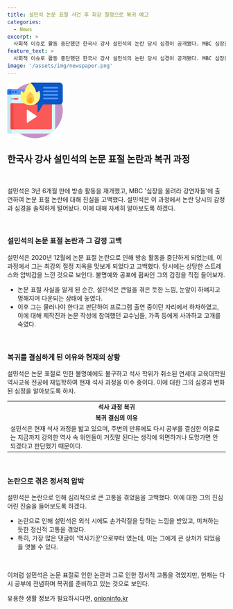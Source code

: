 ```yaml
---
title: 설민석 논문 표절 사건 후 최강 절정으로 복귀 예고
categories:
  - News
excerpt: >
  사회적 이슈로 활동 중단했던 한국사 강사 설민석의 논란 당시 심경이 공개됐다. MBC 심장을 울려라 강연자들 출연에서 경험을 고백하며 최강 절정 지옥이었던 것을 언급했다. 또한, 사랑받는 강의 중이었던 논란 당시의 감정과 이를 극복하고자 한 결심 등을 솔직하게 털어놓았다. 이에 더해, 사기꾼으로 비난당한 것에 대해 가족과의 고통을 토로하기도 했다. 현재는 석사 과정을 이어가며 미련 없는 삶을 살기 위해 노력하고 있다.
feature_text: >
  사회적 이슈로 활동 중단했던 한국사 강사 설민석의 논란 당시 심경이 공개됐다. MBC 심장을 울려라 강연자들 출연에서 경험을 고백하며 최강 절정 지옥이었던 것을 언급했다. 또한, 사랑받는 강의 중이었던 논란 당시의 감정과 이를 극복하고자 한 결심 등을 솔직하게 털어놓았다. 이에 더해, 사기꾼으로 비난당한 것에 대해 가족과의 고통을 토로하기도 했다. 현재는 석사 과정을 이어가며 미련 없는 삶을 살기 위해 노력하고 있다.
image: '/assets/img/newspaper.png'
---
```


<p><img src="/assets/img/news.png" alt="rentncar 속보" /></p>

<h2 data-ke-size="size26">한국사 강사 설민석의 논문 표절 논란과 복귀 과정</h2>

<p data-ke-size="size16">&nbsp;</p>

<p>설민석은 3년 6개월 만에 방송 활동을 재개했고, MBC '심장을 울려라 강연자들'에 출연하여 논문 표절 논란에 대해 진실을 고백했다. 설민석은 이 과정에서 논란 당시의 감정과 심경을 솔직하게 털어놨다. 이에 대해 자세히 알아보도록 하겠다.</p>

<p data-ke-size="size16">&nbsp;</p>

<h3 data-ke-size="size22">설민석의 논문 표절 논란과 그 감정 고백</h3>

<p data-ke-size="size16">설민석은 2020년 12월에 논문 표절 논란으로 인해 방송 활동을 중단하게 되었는데, 이 과정에서 그는 최강의 절정 지옥을 맛보게 되었다고 고백했다. 당시에는 상당한 스트레스와 압박감을 느낀 것으로 보인다. 불명예와 공포에 휩싸인 그의 감정을 직접 들어보자.</p>

<ul>
  <li>논문 표절 사실을 알게 된 순간, 설민석은 큰일을 겪은 듯한 느낌, 눈앞이 하얘지고 멍해지며 다운되는 상태에 놓였다.</li>
  <li>이후 그는 물러나야 한다고 판단하여 프로그램 출연 중이던 자리에서 하차하였고, 이에 대해 제작진과 논문 작성에 참여했던 교수님들, 가족 등에게 사과하고 고개를 숙였다.</li>
</ul>

<p data-ke-size="size16">&nbsp;</p>

<h3 data-ke-size="size22">복귀를 결심하게 된 이유와 현재의 상황</h3>

<p data-ke-size="size16">설민석은 논문 표절로 인한 불명예에도 불구하고 석사 학위가 취소된 연세대 교육대학원 역사교육 전공에 재입학하여 현재 석사 과정을 이수 중이다. 이에 대한 그의 심경과 변화된 심정을 알아보도록 하자.</p>

<table>
  <tr>
    <td style="text-align: center; height: 17px;"><b>석사 과정 복귀</b></td>
  </tr>
  <tr>
    <td style="text-align: center; height: 17px;"><b>복귀 결심의 이유</b></td>
  </tr>
  <tr>
    <td>설민석은 현재 석사 과정을 밟고 있으며, 주변의 만류에도 다시 공부를 결심한 이유로는 지금까지 강의한 역사 속 위인들이 거짓말 된다는 생각에 외면하거나 도망가면 안 되겠다고 판단했기 때문이다.</td>
  </tr>
</table>

<p data-ke-size="size16">&nbsp;</p>

<h3 data-ke-size="size22">논란으로 겪은 정서적 압박</h3>

<p data-ke-size="size16">설민석은 논란으로 인해 심리적으로 큰 고통을 겪었음을 고백했다. 이에 대한 그의 진심어린 진술을 들어보도록 하겠다.</p>

<ul>
  <li>논란으로 인해 설민석은 외식 시에도 손가락질을 당하는 느낌을 받았고, 미쳐하는 듯한 정신적 고통을 겪었다.</li>
  <li>특히, 가장 많은 댓글이 '역사기꾼'으로부터 였는데, 이는 그에게 큰 상처가 되었음을 엿볼 수 있다.</li>
</ul>

<p data-ke-size="size16">&nbsp;</p>

<p>이처럼 설민석은 논문 표절로 인한 논란과 그로 인한 정서적 고통을 겪었지만, 현재는 다시 공부에 전념하며 복귀를 준비하고 있는 것으로 보인다.</p>
유용한 생활 정보가 필요하시다면, <a href="https://onioninfo.kr" rel="dofollow">onioninfo.kr</a>


